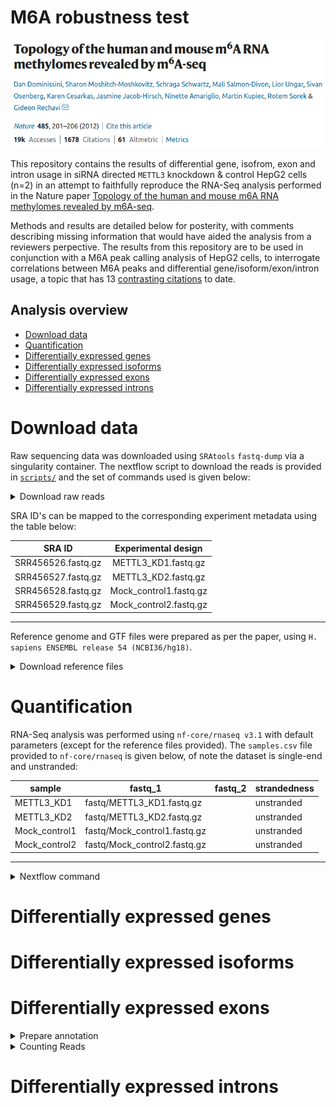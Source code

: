 # M6A robustness test

<p markdown="1" align="center">
  <img src="assets/images/M6a_paper.png" alt="paper_header">
</p>

This repository contains the results of differential gene, isofrom, exon and intron usage in siRNA directed `METTL3` knockdown & control HepG2 cells (n=2) in an attempt to faithfully reproduce the RNA-Seq analysis performed in the Nature paper [Topology of the human and mouse m6A RNA methylomes revealed by m6A-seq](https://www.nature.com/articles/nature11112).

Methods and results are detailed below for posterity, with comments describing missing information that would have aided the analysis from a reviewers perpective. The results from this repository are to be used in conjunction with a M6A peak calling analysis of HepG2 cells, to interrogate correlations between M6A peaks and differential gene/isoform/exon/intron usage, a topic that has 13 [contrasting citations](https://scite.ai/reports/topology-of-the-human-and-WDmMRO?contradicting=true&mentioning=false&page=1&supporting=false) to date.

## Analysis overview

* [Download data](#download-data)
* [Quantification](#quantification)
* [Differentially expressed genes](#differentially-expressed-genes)
* [Differentially expressed isoforms](#differentially-expressed-isoforms)
* [Differentially expressed exons](#differentially-expressed-exons)
* [Differentially expressed introns](#differentially-expressed-introns)

# Download data

Raw sequencing data was downloaded using `SRAtools` `fastq-dump` via a singularity container. The nextflow script to download the reads is provided in [`scripts/`](https://github.com/BarryDigby/GSE37001/tree/main/scripts) and the set of commands used is given below:

<details markdown="1">
<summary>Download raw reads</summary>

```bash
singularity pull sratoolkit.img docker://pegi3s:sratoolkit
nextflow -bg run dl_sra.nf --sra_id 'SRP012096' -with-singularity 'sratoolkit.img'
```

</details>

SRA ID's can be mapped to the corresponding experiment metadata using the table below:


|       SRA ID       |   Experimental design  |
|:------------------:|:----------------------:|
| SRR456526.fastq.gz |   METTL3_KD1.fastq.gz  |
| SRR456527.fastq.gz |   METTL3_KD2.fastq.gz  |
| SRR456528.fastq.gz | Mock_control1.fastq.gz |
| SRR456529.fastq.gz | Mock_control2.fastq.gz |

***

Reference genome and GTF files were prepared as per the paper, using `H. sapiens ENSEMBL release 54 (NCBI36/hg18)`.

<details markdown="1">
<summary>Download reference files</summary>

```bash
wget http://ftp.ensembl.org/pub/release-54/fasta/homo_sapiens/dna/Homo_sapiens.NCBI36.54.dna.toplevel.fa.gz
guzip Homo_sapiens.NCBI36.54.dna.toplevel.fa.gz

wget http://ftp.ensembl.org/pub/release-54/gtf/homo_sapiens/Homo_sapiens.NCBI36.54.gtf.gz
gunzip Homo_sapiens.NCBI36.54.gtf.gz
```

</details>

# Quantification

 RNA-Seq analysis was performed using `nf-core/rnaseq v3.1` with default parameters (except for the reference files provided). The `samples.csv` file provided to `nf-core/rnaseq` is given below, of note the dataset is single-end and unstranded:

 | sample        | fastq_1                      | fastq_2 | strandedness |
 |---------------|------------------------------|---------|--------------|
 | METTL3_KD1    | fastq/METTL3_KD1.fastq.gz    |         | unstranded   |
 | METTL3_KD2    | fastq/METTL3_KD2.fastq.gz    |         | unstranded   |
 | Mock_control1 | fastq/Mock_control1.fastq.gz |         | unstranded   |
 | Mock_control2 | fastq/Mock_control2.fastq.gz |         | unstranded   |

***

 <details markdown="1">
 <summary>Nextflow command</summary>

 ```bash
nextflow pull nf-core/rnaseq
nextflow -bg run nf-core/rnaseq -profile singularity --input 'samples.csv' --fasta 'assets/Homo_sapiens.NCBI36.54.dna.toplevel.fa' --gtf 'Homo_sapiens.NCBI36.54.gtf' --max_memory '62.GB' --max_cpus 16
 ```

 </details>


# Differentially expressed genes

# Differentially expressed isoforms

# Differentially expressed exons

<details markdown="1">
<summary>Prepare annotation</summary>

```bash
python /home/barry/R/x86_64-pc-linux-gnu-library/4.1/DEXSeq/python_scripts/dexseq_prepare_annotation.py Homo_sapiens.NCBI36.54.gtf Homo_sapiens.NCBI36.54.gff -r no
```

</details>

<details markdown="1">
<summary>Counting Reads</summary>

```bash
python /home/barry/R/x86_64-pc-linux-gnu-library/4.1/DEXSeq/python_scripts/dexseq_count.py Homo_sapiens.NCBI36.54.gff /data/projects/leipzig/results/star_salmon/METTL3_KD1.markdup.sorted.bam METTL3_KD1.txt -r pos -s no -f bam -a 0

python /home/barry/R/x86_64-pc-linux-gnu-library/4.1/DEXSeq/python_scripts/dexseq_count.py Homo_sapiens.NCBI36.54.gff /data/projects/leipzig/results/star_salmon/METTL3_KD2.markdup.sorted.bam METTL3_KD2.txt -r pos -s no -f bam -a 0

python /home/barry/R/x86_64-pc-linux-gnu-library/4.1/DEXSeq/python_scripts/dexseq_count.py Homo_sapiens.NCBI36.54.gff /data/projects/leipzig/results/star_salmon/Mock_control1.markdup.sorted.bam Mock_control1.txt -r pos -s no -f bam -a 0

python /home/barry/R/x86_64-pc-linux-gnu-library/4.1/DEXSeq/python_scripts/dexseq_count.py Homo_sapiens.NCBI36.54.gff /data/projects/leipzig/results/star_salmon/Mock_control2.markdup.sorted.bam Mock_control2.txt -r pos -s no -f bam -a 0
```

</details>

# Differentially expressed introns

